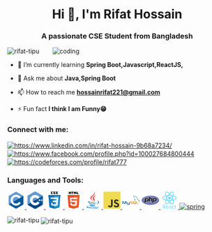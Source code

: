 
<h1 align="center">Hi 👋, I'm Rifat Hossain</h1>
<h3 align="center">A passionate CSE Student from Bangladesh</h3>

<img align="right" alt="coding" width="400" src="https://media.licdn.com/dms/image/D4E12AQEmgjKyIlM3GQ/article-cover_image-shrink_600_2000/0/1700126803919?e=2147483647&v=beta&t=IUVmZQGZdhjQAwgj4WM0chZgnofIFeYpivGDv2yl9y8">

<p align="left"> <img src="https://komarev.com/ghpvc/?username=rifat-tipu&label=Profile%20views&color=0e75b6&style=flat" alt="rifat-tipu" /> </p>

- 🌱 I’m currently learning **Spring Boot,Javascript,ReactJS,**

- 💬 Ask me about **Java,Spring Boot**

- 📫 How to reach me **hossainrifat221@gmail.com**

- ⚡ Fun fact **I think I am Funny😁**

<h3 align="left">Connect with me:</h3>
<p align="left">
<a href="https://linkedin.com/in/https://www.linkedin.com/in/rifat-hossain-9b68a7234/" target="blank"><img align="center" src="https://raw.githubusercontent.com/rahuldkjain/github-profile-readme-generator/master/src/images/icons/Social/linked-in-alt.svg" alt="https://www.linkedin.com/in/rifat-hossain-9b68a7234/" height="30" width="40" /></a>
<a href="https://fb.com/https://www.facebook.com/profile.php?id=100027684800444" target="blank"><img align="center" src="https://raw.githubusercontent.com/rahuldkjain/github-profile-readme-generator/master/src/images/icons/Social/facebook.svg" alt="https://www.facebook.com/profile.php?id=100027684800444" height="30" width="40" /></a>
<a href="https://codeforces.com/profile/https://codeforces.com/profile/rifat777" target="blank"><img align="center" src="https://raw.githubusercontent.com/rahuldkjain/github-profile-readme-generator/master/src/images/icons/Social/codeforces.svg" alt="https://codeforces.com/profile/rifat777" height="30" width="40" /></a>
</p>

<h3 align="left">Languages and Tools:</h3>
<p align="left"> <a href="https://www.cprogramming.com/" target="_blank" rel="noreferrer"> <img src="https://raw.githubusercontent.com/devicons/devicon/master/icons/c/c-original.svg" alt="c" width="40" height="40"/> </a> <a href="https://www.w3schools.com/cpp/" target="_blank" rel="noreferrer"> <img src="https://raw.githubusercontent.com/devicons/devicon/master/icons/cplusplus/cplusplus-original.svg" alt="cplusplus" width="40" height="40"/> </a> <a href="https://www.w3schools.com/css/" target="_blank" rel="noreferrer"> <img src="https://raw.githubusercontent.com/devicons/devicon/master/icons/css3/css3-original-wordmark.svg" alt="css3" width="40" height="40"/> </a> <a href="https://www.w3.org/html/" target="_blank" rel="noreferrer"> <img src="https://raw.githubusercontent.com/devicons/devicon/master/icons/html5/html5-original-wordmark.svg" alt="html5" width="40" height="40"/> </a> <a href="https://www.java.com" target="_blank" rel="noreferrer"> <img src="https://raw.githubusercontent.com/devicons/devicon/master/icons/java/java-original.svg" alt="java" width="40" height="40"/> </a> <a href="https://developer.mozilla.org/en-US/docs/Web/JavaScript" target="_blank" rel="noreferrer"> <img src="https://raw.githubusercontent.com/devicons/devicon/master/icons/javascript/javascript-original.svg" alt="javascript" width="40" height="40"/> </a> <a href="https://www.mysql.com/" target="_blank" rel="noreferrer"> <img src="https://raw.githubusercontent.com/devicons/devicon/master/icons/mysql/mysql-original-wordmark.svg" alt="mysql" width="40" height="40"/> </a> <a href="https://www.php.net" target="_blank" rel="noreferrer"> <img src="https://raw.githubusercontent.com/devicons/devicon/master/icons/php/php-original.svg" alt="php" width="40" height="40"/> </a> <a href="https://reactjs.org/" target="_blank" rel="noreferrer"> <img src="https://raw.githubusercontent.com/devicons/devicon/master/icons/react/react-original-wordmark.svg" alt="react" width="40" height="40"/> </a> <a href="https://spring.io/" target="_blank" rel="noreferrer"> <img src="https://www.vectorlogo.zone/logos/springio/springio-icon.svg" alt="spring" width="40" height="40"/> </a> </p>

<p><img align="left" src="https://github-readme-stats.vercel.app/api/top-langs?username=rifat-tipu&show_icons=true&locale=en&layout=compact" alt="rifat-tipu" /></p>

<p>&nbsp;<img align="center" src="https://github-readme-stats.vercel.app/api?username=rifat-tipu&show_icons=true&locale=en" alt="rifat-tipu" /></p>


